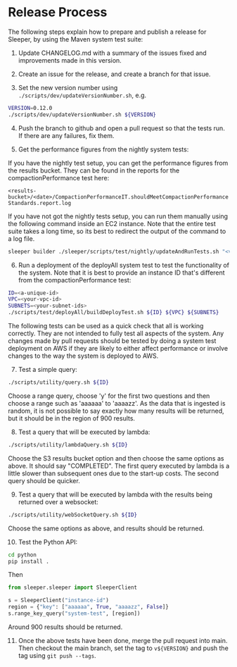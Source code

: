 Release Process
===============

The following steps explain how to prepare and publish a release for Sleeper, by using the Maven system test suite:

1. Update CHANGELOG.md with a summary of the issues fixed and improvements made in this version.

2. Create an issue for the release, and create a branch for that issue.

3. Set the new version number using `./scripts/dev/updateVersionNumber.sh`, e.g.

```bash
VERSION=0.12.0
./scripts/dev/updateVersionNumber.sh ${VERSION}
```

4. Push the branch to github and open a pull request so that the tests run. If there are any failures, fix them.

5. Get the performance figures from the nightly system tests:

If you have the nightly test setup, you can get the performance figures from the results bucket. They can be found
in the reports for the compactionPerformance test here:

`<results-bucket>/<date>/CompactionPerformanceIT.shouldMeetCompactionPerformanceStandards.report.log`

If you have not got the nightly tests setup, you can run them manually using the following command inside an EC2
instance.
Note that the entire test suite takes a long time, so its best to redirect the output of the command to a log file.

```bash
sleeper builder ./sleeper/scripts/test/nightly/updateAndRunTests.sh "<vpc>" "<subnet>" "<output-bucket-name>"
```

6. Run a deployment of the deployAll system test to test the functionality of the system. Note that it is best to
   provide an instance ID that's different from the compactionPerformance test:

```bash
ID=<a-unique-id>
VPC=<your-vpc-id>
SUBNETS=<your-subnet-ids>
./scripts/test/deployAll/buildDeployTest.sh ${ID} ${VPC} ${SUBNETS}
```

The following tests can be used as a quick check that all is working correctly. They are not intended to fully test
all aspects of the system. Any changes made by pull requests should be tested by doing a system test deployment on AWS
if they are likely to either affect performance or involve changes to the way the system is deployed to AWS.

7. Test a simple query:

```bash
./scripts/utility/query.sh ${ID}
```

Choose a range query, choose 'y' for the first two questions and then choose a range such as 'aaaaaa' to 'aaaazz'.
As the data that is ingested is random, it is not possible to say exactly how many results will be returned, but it
should be in the region of 900 results.

8. Test a query that will be executed by lambda:

```bash
./scripts/utility/lambdaQuery.sh ${ID}
```

Choose the S3 results bucket option and then choose the same options as above. It should say "COMPLETED".
The first query executed by lambda is a little slower than subsequent ones due to the start-up costs. The second query
should be quicker.

9. Test a query that will be executed by lambda with the results being returned over a websocket:

```bash
./scripts/utility/webSocketQuery.sh ${ID}
```

Choose the same options as above, and results should be returned.

10. Test the Python API:

```bash
cd python
pip install .
```

Then

```python
from sleeper.sleeper import SleeperClient

s = SleeperClient("instance-id")
region = {"key": ["aaaaaa", True, "aaaazz", False]}
s.range_key_query("system-test", [region])
```

Around 900 results should be returned.

11. Once the above tests have been done, merge the pull request into main. Then checkout the main branch,
    set the tag to `v${VERSION}` and push the tag using `git push --tags`.
